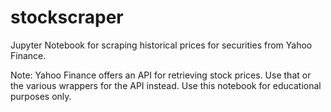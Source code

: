 # stockscraper
Jupyter Notebook for scraping historical prices for securities from Yahoo Finance.

Note: Yahoo Finance offers an API for retrieving stock prices. Use that or the various wrappers for the API instead. Use this notebook for educational purposes only.
